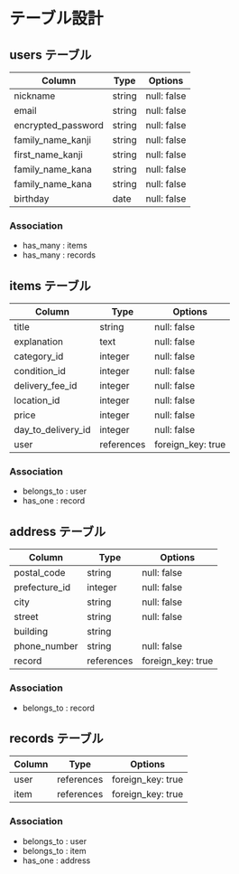# テーブル設計

## users テーブル

| Column             | Type     | Options     |
| ------------------ | -------- | ----------- |
| nickname           | string   | null: false |
| email              | string   | null: false |
| encrypted_password | string   | null: false |
| family_name_kanji  | string   | null: false |
| first_name_kanji   | string   | null: false |
| family_name_kana   | string   | null: false |
| family_name_kana   | string   | null: false |
| birthday           | date     | null: false |

### Association

- has_many : items
- has_many : records

## items テーブル

| Column             | Type       | Options           |
| -------------------| ---------- | ----------------- |
| title              | string     | null: false       |
| explanation        | text       | null: false       |
| category_id        | integer    | null: false       |
| condition_id       | integer    | null: false       |
| delivery_fee_id    | integer    | null: false       |
| location_id        | integer    | null: false       |
| price              | integer    | null: false       |
| day_to_delivery_id | integer    | null: false       |
| user               | references | foreign_key: true |

### Association

- belongs_to : user
- has_one    : record

## address テーブル

| Column        | Type       | Options           |
| --------------| ---------- | ----------------- |
| postal_code   | string     | null: false       |
| prefecture_id | integer    | null: false       |
| city          | string     | null: false       |
| street        | string     | null: false       |
| building      | string     |                   |
| phone_number  | string     | null: false       |
| record        | references | foreign_key: true |

### Association
- belongs_to : record

## records テーブル

| Column | Type       | Options           |
| ------ | ---------- | ----------------- |
| user   | references | foreign_key: true |
| item   | references | foreign_key: true |

### Association
- belongs_to : user
- belongs_to : item
- has_one    : address